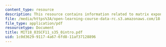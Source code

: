 ```yaml
---
content_type: resource
description: This resource contains information related to matrix exponentials.
file: /media/https%3A/open-learning-course-data-rc.s3.amazonaws.com/18-03sc-differential-equations-fall-2011/1c0d362991174a676fd811af37128896_MIT18_03SCF11_s35_0intro.pdf
file_type: application/pdf
resourcetype: Document
title: MIT18_03SCF11_s35_0intro.pdf
uid: 1c0d3629-9117-4a67-6fd8-11af37128896
---
```

